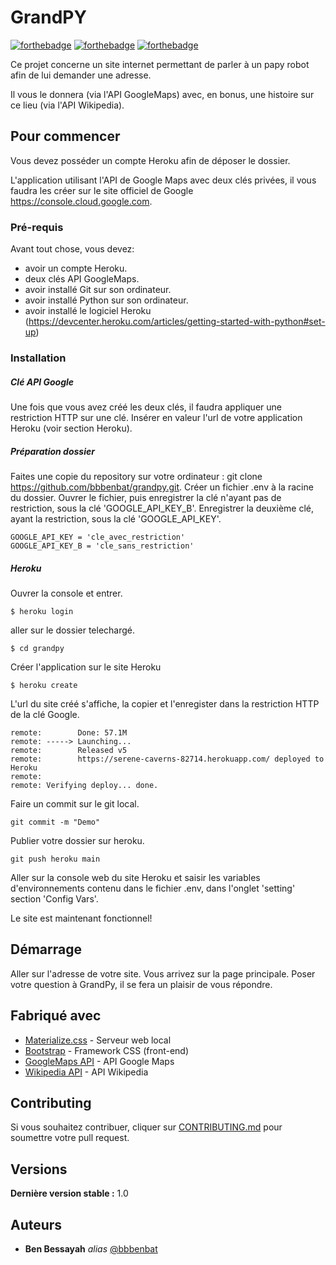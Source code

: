 # GrandPY


[![forthebadge](http://forthebadge.com/images/badges/built-with-love.svg)](http://forthebadge.com) [![forthebadge](https://forthebadge.com/images/badges/made-with-python.svg)](https://forthebadge.com) [![forthebadge](https://forthebadge.com/images/badges/made-with-javascript.svg)](https://forthebadge.com)

Ce projet concerne un site internet permettant de parler à un papy robot afin 
de lui demander une adresse. 

Il vous le donnera (via l'API GoogleMaps)
avec, en bonus, une histoire sur ce lieu (via l'API Wikipedia).

## Pour commencer

Vous devez posséder un compte Heroku afin de déposer le dossier.

L'application utilisant l'API de Google Maps avec deux clés privées, il vous faudra les créer sur le site 
officiel de Google https://console.cloud.google.com.


### Pré-requis

Avant tout chose, vous devez:

- avoir un compte Heroku.
- deux clés API GoogleMaps. 
- avoir installé Git sur son ordinateur.
- avoir installé Python sur son ordinateur.
- avoir installé le logiciel Heroku (https://devcenter.heroku.com/articles/getting-started-with-python#set-up)

### Installation

##### Clé API Google
Une fois que vous avez créé les deux clés, il faudra appliquer une restriction HTTP sur une clé. Insérer en valeur 
l'url de votre application Heroku (voir section Heroku).

##### Préparation dossier
Faites une copie du repository sur votre ordinateur : git clone https://github.com/bbbenbat/grandpy.git.
Créer un fichier .env à la racine du dossier.
Ouvrer le fichier, puis enregistrer la clé n'ayant pas de restriction, sous la clé 'GOOGLE_API_KEY_B'.
Enregistrer la deuxième clé, ayant la restriction, sous la clé 'GOOGLE_API_KEY'.
```
GOOGLE_API_KEY = 'cle_avec_restriction'
GOOGLE_API_KEY_B = 'cle_sans_restriction'
```

##### Heroku
Ouvrer la console et entrer.
```
$ heroku login
```
aller sur le dossier telechargé.
```
$ cd grandpy
```
Créer l'application sur le site Heroku
```
$ heroku create
```
L'url du site créé s'affiche, la copier et l'enregister dans la restriction HTTP de la clé Google.
```
remote:        Done: 57.1M
remote: -----> Launching...
remote:        Released v5
remote:        https://serene-caverns-82714.herokuapp.com/ deployed to Heroku
remote:
remote: Verifying deploy... done.
```
Faire un commit sur le git local.
```
git commit -m "Demo"
```
Publier votre dossier sur heroku.
```
git push heroku main
```
Aller sur la console web du site Heroku et saisir les variables d'environnements 
contenu dans le fichier .env, dans l'onglet 'setting' section 'Config Vars'.

Le site est maintenant fonctionnel!

## Démarrage

Aller sur l'adresse de votre site.
Vous arrivez sur la page principale.
Poser votre question à GrandPy, il se fera un plaisir de vous répondre. 


## Fabriqué avec

* [Materialize.css](https://flask.palletsprojects.com/en/1.1.x/) - Serveur web local
* [Bootstrap](https://getbootstrap.com/) - Framework CSS (front-end)
* [GoogleMaps API](https://console.cloud.google.com/) - API Google Maps
* [Wikipedia API](https://wikipedia.readthedocs.io/en/latest/) - API Wikipedia

## Contributing

Si vous souhaitez contribuer, cliquer sur [CONTRIBUTING.md](https://github.com/bbbenbat/grandpy) pour soumettre votre pull request.

## Versions

**Dernière version stable :** 1.0


## Auteurs

* **Ben Bessayah** _alias_ [@bbbenbat](https://github.com/bbbenbat)


